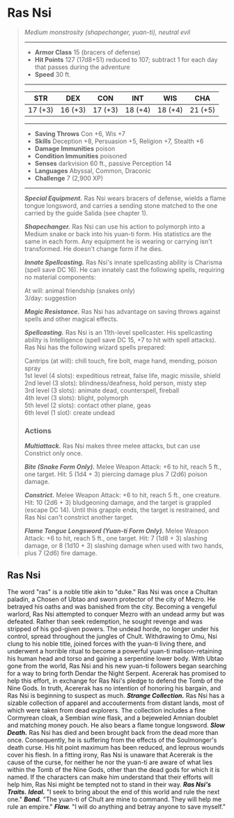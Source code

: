 # Ras Nsi
>*Medium monstrosity (shapechanger, yuan-ti), neutral evil*
>___
>- **Armor Class** 15 (bracers of defense)
>- **Hit Points** 127 (17d8+51) reduced to 107; subtract 1 for each day that passes during the adventure
>- **Speed** 30 ft.
>___
>|STR|DEX|CON|INT|WIS|CHA|
>|:---:|:---:|:---:|:---:|:---:|:---:|
>|17 (+3)|16 (+3)|17 (+3)|18 (+4)|18 (+4)|21 (+5)|
>___
>- **Saving Throws** Con +6, Wis +7
>- **Skills** Deception +8, Persuasion +5, Religion +7, Stealth +6
>- **Damage Immunities** poison
>- **Condition Immunities** poisoned
>- **Senses** darkvision 60 ft., passive Perception 14
>- **Languages** Abyssal, Common, Draconic
>- **Challenge** 7 (2,900 XP)
>___
>***Special Equipment.*** Ras Nsi wears bracers of defense, wields a flame tongue longsword, and carries a sending stone matched to the one carried by the guide Salida (see chapter 1).  
>
>***Shapechanger.*** Ras Nsi can use his action to polymorph into a Medium snake or back into his yuan-ti form. His statistics are the same in each form. Any equipment he is wearing or carrying isn't transformed. He doesn't change form if he dies.  
>
>***Innate Spellcasting.*** Ras Nsi's innate spellcasting ability is Charisma (spell save DC 16). He can innately cast the following spells, requiring no material components:  
>
>At will: animal friendship (snakes only)  
>3/day: suggestion  
>
>
>***Magic Resistance.*** Ras Nsi has advantage on saving throws against spells and other magical effects.  
>
>***Spellcasting.*** Ras Nsi is an 11th-level spellcaster. His spellcasting ability is Intelligence (spell save DC 15, +7 to hit with spell attacks).  
>Ras Nsi has the following wizard spells prepared:  
>
>Cantrips (at will): chill touch, fire bolt, mage hand, mending, poison spray  
>1st level (4 slots): expeditious retreat, false life, magic missile, shield  
>2nd level (3 slots): blindness/deafness, hold person, misty step  
>3rd level (3 slots): animate dead, counterspell, fireball  
>4th level (3 slots): blight, polymorph  
>5th level (2 slots): contact other plane, geas  
>6th level (1 slot): create undead  
>
>### Actions
>***Multiattack.*** Ras Nsi makes three melee attacks, but can use Constrict only once.  
>
>***Bite (Snake Form Only).*** Melee Weapon Attack: +6 to hit, reach 5 ft., one target. Hit: 5 (1d4 + 3) piercing damage plus 7 (2d6) poison damage.  
>
>***Constrict.*** Melee Weapon Attack: +6 to hit, reach 5 ft., one creature. Hit: 10 (2d6 + 3) bludgeoning damage, and the target is grappled (escape DC 14). Until this grapple ends, the target is restrained, and Ras Nsi can't constrict another target.  
>
>***Flame Tongue Longsword (Yuan-ti Form Only).*** Melee Weapon Attack: +6 to hit, reach 5 ft., one target. Hit: 7 (1d8 + 3) slashing damage, or 8 (1d10 + 3) slashing damage when used with two hands, plus 7 (2d6) fire damage.
## Ras Nsi
The word "ras" is a noble title akin to "duke." Ras Nsi was once a Chultan paladin, a Chosen of Ubtao and sworn protector of the city of Mezro. He betrayed his oaths and was banished from the city. Becoming a vengeful warlord, Ras Nsi attempted to conquer Mezro with an undead army but was defeated. Rather than seek redemption, he sought revenge and was stripped of his god-given powers. The undead horde, no longer under his control, spread throughout the jungles of Chult.
Withdrawing to Omu, Nsi clung to his noble title, joined forces with the yuan-ti living there, and underwent a horrible ritual to become a powerful yuan-ti malison-retaining his human head and torso and gaining a serpentine lower body. With Ubtao gone from the world, Ras Nsi and his new yuan-ti followers began searching for a way to bring forth Dendar the Night Serpent. Acererak has promised to help this effort, in exchange for Ras Nsi's pledge to defend the Tomb of the Nine Gods. In truth, Acererak has no intention of honoring his bargain, and Ras Nsi is beginning to suspect as much.
***Strange Collection.*** Ras Nsi has a sizable collection of apparel and accouterments from distant lands, most of which were taken from dead explorers. The collection includes a fine Cormyrean cloak, a Sembian wine flask, and a bejeweled Amnian doublet and matching money pouch. He also bears a flame tongue longsword.
***Slow Death.*** Ras Nsi has died and been brought back from the dead more than once. Consequently, he is suffering from the effects of the Soulmonger's death curse. His hit point maximum has been reduced, and leprous wounds cover his flesh. In a fitting irony, Ras Nsi is unaware that Acererak is the cause of the curse, for neither he nor the yuan-ti are aware of what lies within the Tomb of the Nine Gods, other than the dead gods for which it is named. If the characters can make him understand that their efforts will help him, Ras Nsi might be tempted not to stand in their way.
***Ras Nsi's Traits.*** ***Ideal.*** "I seek to bring about the end of this world and rule the next one."
***Bond.*** "The yuan-ti of Chult are mine to command. They will help me rule an empire."
***Flaw.*** "I will do anything and betray anyone to save myself."